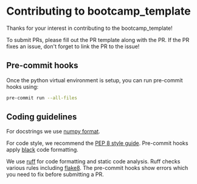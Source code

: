 # Contributing to bootcamp_template

Thanks for your interest in contributing to the bootcamp_template!

To submit PRs, please fill out the PR template along with the PR. If the PR fixes an issue, don't forget to link the PR to the issue!

## Pre-commit hooks

Once the python virtual environment is setup, you can run pre-commit hooks using:

```bash
pre-commit run --all-files
```

## Coding guidelines

For docstrings we use [numpy format](https://numpydoc.readthedocs.io/en/latest/format.html).

For code style, we recommend the [PEP 8 style guide](https://peps.python.org/pep-0008/).
Pre-commit hooks apply [black](https://black.readthedocs.io/en/stable/the_black_code_style/current_style.html) code formatting.

We use [ruff](https://docs.astral.sh/ruff/) for code formatting and static code
analysis. Ruff checks various rules including [flake8](https://docs.astral.sh/ruff/faq/#how-does-ruff-compare-to-flake8). The pre-commit hooks show errors which you need to fix before submitting a PR.
